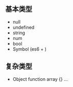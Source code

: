 ## 基本类型
- null
- undefined
- string
- num
- bool
- Symbol (es6 + )

## 复杂类型
- Object
  function array {} ...